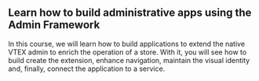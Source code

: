 ## Learn how to build administrative apps using the Admin Framework

In this course, we will learn how to build applications to extend the native VTEX admin to enrich the operation of a store. With it, you will see how to build create the extension, enhance navigation, maintain the visual identity and, finally, connect the application to a service.
